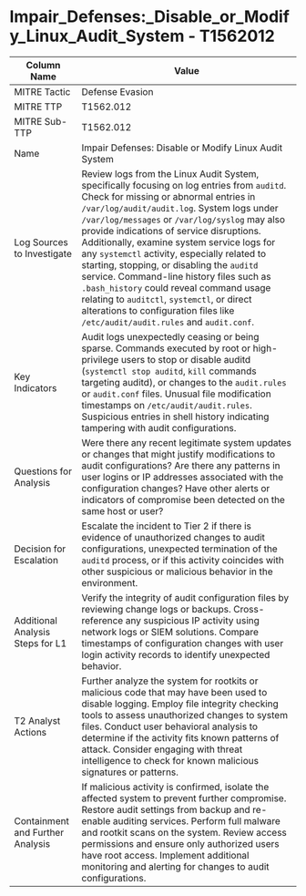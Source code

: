 # Impair_Defenses:_Disable_or_Modify_Linux_Audit_System - T1562012

| Column Name | Value |
|-------------|-------|
| MITRE Tactic | Defense Evasion |
| MITRE TTP | T1562.012 |
| MITRE Sub-TTP | T1562.012 |
| Name | Impair Defenses: Disable or Modify Linux Audit System |
| Log Sources to Investigate | Review logs from the Linux Audit System, specifically focusing on log entries from `auditd`. Check for missing or abnormal entries in `/var/log/audit/audit.log`. System logs under `/var/log/messages` or `/var/log/syslog` may also provide indications of service disruptions. Additionally, examine system service logs for any `systemctl` activity, especially related to starting, stopping, or disabling the `auditd` service. Command-line history files such as `.bash_history` could reveal command usage relating to `auditctl`, `systemctl`, or direct alterations to configuration files like `/etc/audit/audit.rules` and `audit.conf`. |
| Key Indicators | Audit logs unexpectedly ceasing or being sparse. Commands executed by root or high-privilege users to stop or disable auditd (`systemctl stop auditd`, `kill` commands targeting auditd), or changes to the `audit.rules` or `audit.conf` files. Unusual file modification timestamps on `/etc/audit/audit.rules`. Suspicious entries in shell history indicating tampering with audit configurations. |
| Questions for Analysis | Were there any recent legitimate system updates or changes that might justify modifications to audit configurations? Are there any patterns in user logins or IP addresses associated with the configuration changes? Have other alerts or indicators of compromise been detected on the same host or user? |
| Decision for Escalation | Escalate the incident to Tier 2 if there is evidence of unauthorized changes to audit configurations, unexpected termination of the `auditd` process, or if this activity coincides with other suspicious or malicious behavior in the environment. |
| Additional Analysis Steps for L1 | Verify the integrity of audit configuration files by reviewing change logs or backups. Cross-reference any suspicious IP activity using network logs or SIEM solutions. Compare timestamps of configuration changes with user login activity records to identify unexpected behavior. |
| T2 Analyst Actions | Further analyze the system for rootkits or malicious code that may have been used to disable logging. Employ file integrity checking tools to assess unauthorized changes to system files. Conduct user behavioral analysis to determine if the activity fits known patterns of attack. Consider engaging with threat intelligence to check for known malicious signatures or patterns. |
| Containment and Further Analysis | If malicious activity is confirmed, isolate the affected system to prevent further compromise. Restore audit settings from backup and re-enable auditing services. Perform full malware and rootkit scans on the system. Review access permissions and ensure only authorized users have root access. Implement additional monitoring and alerting for changes to audit configurations. |
